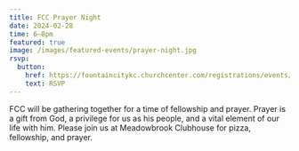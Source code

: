 ```yaml
---
title: FCC Prayer Night
date: 2024-02-28
time: 6–8pm
featured: true
image: /images/featured-events/prayer-night.jpg
rsvp:
  button:
    href: https://fountaincitykc.churchcenter.com/registrations/events/2142702
    text: RSVP
---
```

FCC will be gathering together for a time of fellowship and prayer. Prayer is a gift from God, a privilege for us as his people, and a vital element of our life with him. Please join us at Meadowbrook Clubhouse for pizza, fellowship, and prayer.
